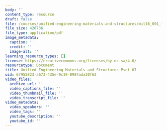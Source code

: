 ```yaml
---
body: ''
content_type: resource
draft: false
file: /courses/unified-engineering-materials-and-structures/mit16_001_f21_pset07.pdf
file_size: 426736
file_type: application/pdf
image_metadata:
  caption: ''
  credit: ''
  image-alt: ''
learning_resource_types: []
license: https://creativecommons.org/licenses/by-nc-sa/4.0/
resourcetype: Document
title: Unified Engineering Materials and Structures Pset 07
uid: 67955823-a673-435e-9c19-8984ada30f63
video_files:
  archive_url: ''
  video_captions_file: ''
  video_thumbnail_file: ''
  video_transcript_file: ''
video_metadata:
  video_speakers: ''
  video_tags: ''
  youtube_description: ''
  youtube_id: ''
---
```

